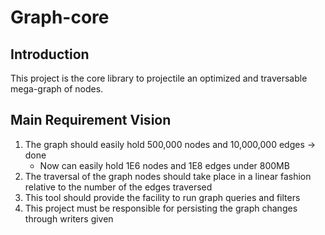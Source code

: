 # Graph-core

## Introduction
This project is the core library to projectile an optimized and traversable mega-graph of nodes.


## Main Requirement Vision
1. The graph should easily hold 500,000 nodes and 10,000,000 edges -> done
   * Now can easily hold 1E6 nodes and 1E8 edges under 800MB
2. The traversal of the graph nodes should take place in a linear fashion relative to the number of the edges traversed
3. This tool should provide the facility to run graph queries and filters
4. This project must be responsible for persisting the graph changes through writers given
